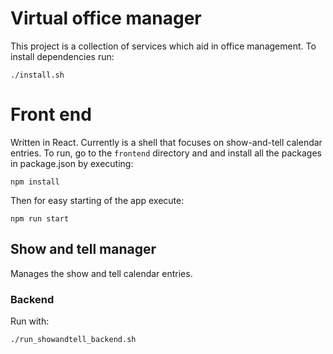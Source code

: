 # Virtual office manager
This project is a collection of services which aid in office management. To install dependencies run:

`./install.sh`

# Front end
Written in React. Currently is a shell that focuses on show-and-tell calendar entries. To run, go to the `frontend` directory and and install all the packages in package.json by executing:

`npm install` 

Then for easy starting of the app execute:

`npm run start`

## Show and tell manager
Manages the show and tell calendar entries.

### Backend

Run with:

`./run_showandtell_backend.sh`

